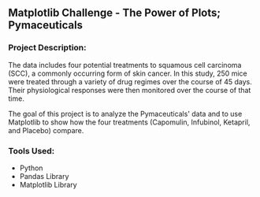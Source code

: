 ## Matplotlib Challenge - The Power of Plots; Pymaceuticals


### Project Description: 
The data includes four potential treatments to squamous cell carcinoma (SCC), a commonly occurring form of skin cancer. In this study, 250 mice were treated through a variety of drug regimes over the course of 45 days. Their physiological responses were then monitored over the course of that time. 

The goal of this project is to analyze the Pymaceuticals' data and to use Matplotlib to show how the four treatments (Capomulin, Infubinol, Ketapril, and Placebo) compare. 

### Tools Used: 
- Python
- Pandas Library
- Matplotlib Library 
